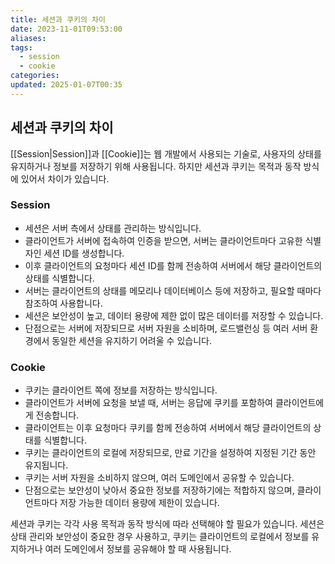 ```yaml
---
title: 세션과 쿠키의 차이
date: 2023-11-01T09:53:00
aliases: 
tags:
  - session
  - cookie
categories: 
updated: 2025-01-07T00:35
---
```


## 세션과 쿠키의 차이

[[Session|Session]]과 [[Cookie]]는 웹 개발에서 사용되는 기술로, 사용자의 상태를 유지하거나 정보를 저장하기 위해 사용됩니다. 하지만 세션과 쿠키는 목적과 동작 방식에 있어서 차이가 있습니다.

### Session

- 세션은 서버 측에서 상태를 관리하는 방식입니다.
- 클라이언트가 서버에 접속하여 인증을 받으면, 서버는 클라이언트마다 고유한 식별자인 세션 ID를 생성합니다.
- 이후 클라이언트의 요청마다 세션 ID를 함께 전송하여 서버에서 해당 클라이언트의 상태를 식별합니다.
- 서버는 클라이언트의 상태를 메모리나 데이터베이스 등에 저장하고, 필요할 때마다 참조하여 사용합니다.
- 세션은 보안성이 높고, 데이터 용량에 제한 없이 많은 데이터를 저장할 수 있습니다.
- 단점으로는 서버에 저장되므로 서버 자원을 소비하며, 로드밸런싱 등 여러 서버 환경에서 동일한 세션을 유지하기 어려울 수 있습니다.

### Cookie

- 쿠키는 클라이언트 쪽에 정보를 저장하는 방식입니다.
- 클라이언트가 서버에 요청을 보낼 때, 서버는 응답에 쿠키를 포함하여 클라이언트에게 전송합니다.
- 클라이언트는 이후 요청마다 쿠키를 함께 전송하여 서버에서 해당 클라이언트의 상태를 식별합니다.
- 쿠키는 클라이언트의 로컬에 저장되므로, 만료 기간을 설정하여 지정된 기간 동안 유지됩니다.
- 쿠키는 서버 자원을 소비하지 않으며, 여러 도메인에서 공유할 수 있습니다.
- 단점으로는 보안성이 낮아서 중요한 정보를 저장하기에는 적합하지 않으며, 클라이언트마다 저장 가능한 데이터 용량에 제한이 있습니다.

세션과 쿠키는 각각 사용 목적과 동작 방식에 따라 선택해야 할 필요가 있습니다. 세션은 상태 관리와 보안성이 중요한 경우 사용하고, 쿠키는 클라이언트의 로컬에서 정보를 유지하거나 여러 도메인에서 정보를 공유해야 할 때 사용됩니다.
